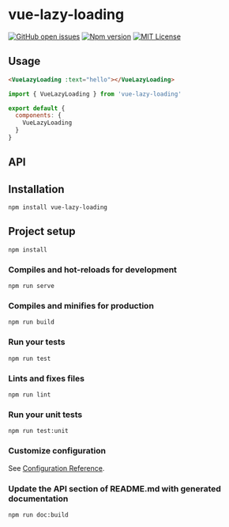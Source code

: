 
# vue-lazy-loading
[![GitHub open issues](https://img.shields.io/github/issues/David-Desmaisons/vue-lazy-loading.svg?maxAge=2592000)](https://github.com/David-Desmaisons/vue-lazy-loading/issues)
[![Npm version](https://img.shields.io/npm/David-Desmaisons/vue-lazy-loading.svg?maxAge=2592000)](https://www.npmjs.com/package/vue-lazy-loading)
[![MIT License](https://img.shields.io/github/license/David-Desmaisons/vue-lazy-loading.svg)](https://github.com/David-Desmaisons/vue-lazy-loading/blob/master/LICENSE)

## Usage
```HTML
<VueLazyLoading :text="hello"></VueLazyLoading>
```
```javascript
import { VueLazyLoading } from 'vue-lazy-loading'

export default {
  components: {
    VueLazyLoading
  }
}
```
## API

## Installation
```
npm install vue-lazy-loading
```

## Project setup
```
npm install
```

### Compiles and hot-reloads for development
```
npm run serve
```

### Compiles and minifies for production
```
npm run build
```

### Run your tests
```
npm run test
```

### Lints and fixes files
```
npm run lint
```

### Run your unit tests
```
npm run test:unit
```

### Customize configuration
See [Configuration Reference](https://cli.vuejs.org/config/).

### Update the API section of README.md with generated documentation
```
npm run doc:build
```
